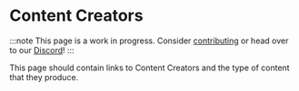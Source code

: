 # Content Creators

:::note
This page is a work in progress. Consider [contributing](/contribute) or head over to our [Discord](https://discord.gg/e4GnPhtwQg)!
:::

This page should contain links to Content Creators and the type of content that they produce.